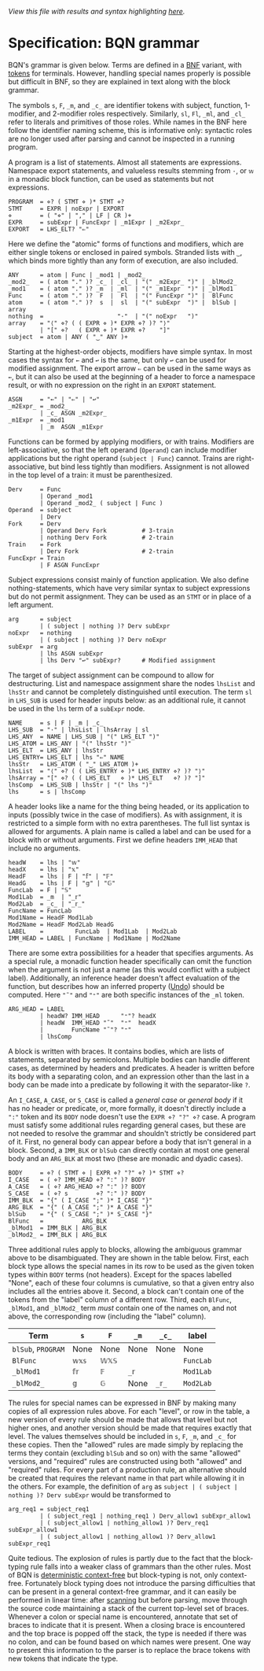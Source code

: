 *View this file with results and syntax highlighting [here](https://saltytine.github.io/BQN/spec/grammar.html).*

# Specification: BQN grammar

BQN's grammar is given below. Terms are defined in a [BNF](https://en.wikipedia.org/wiki/Backus%E2%80%93Naur_form) variant, with [tokens](token.md) for terminals. However, handling special names properly is possible but difficult in BNF, so they are explained in text along with the block grammar.

The symbols `s`, `F`, `_m`, and `_c_` are identifier tokens with subject, function, 1-modifier, and 2-modifier roles respectively. Similarly, `sl`, `Fl`, `_ml`, and `_cl_` refer to literals and primitives of those roles. While names in the BNF here follow the identifier naming scheme, this is informative only: syntactic roles are no longer used after parsing and cannot be inspected in a running program.

A program is a list of statements. Almost all statements are expressions. Namespace export statements, and valueless results stemming from `·`, or `𝕨` in a monadic block function, can be used as statements but not expressions.

    PROGRAM  = ⋄? ( STMT ⋄ )* STMT ⋄?
    STMT     = EXPR | noExpr | EXPORT
    ⋄        = ( "⋄" | "," | LF | CR )+
    EXPR     = subExpr | FuncExpr | _m1Expr | _m2Expr_
    EXPORT   = LHS_ELT? "⇐"

Here we define the "atomic" forms of functions and modifiers, which are either single tokens or enclosed in paired symbols. Stranded lists with `‿`, which binds more tightly than any form of execution, are also included.

    ANY      = atom | Func | _mod1 | _mod2_
    _mod2_   = ( atom "." )? _c_ | _cl_ | "(" _m2Expr_ ")" | _blMod2_
    _mod1    = ( atom "." )? _m  | _ml  | "(" _m1Expr  ")" | _blMod1
    Func     = ( atom "." )?  F  |  Fl  | "(" FuncExpr ")" |  BlFunc
    atom     = ( atom "." )?  s  |  sl  | "(" subExpr  ")" |  blSub | array
    nothing  =                     "·"  | "(" noExpr   ")"
    array    = "⟨" ⋄? ( ( EXPR ⋄ )* EXPR ⋄? )? "⟩"
             | "[" ⋄?   ( EXPR ⋄ )* EXPR ⋄?    "]"
    subject  = atom | ANY ( "‿" ANY )+

Starting at the highest-order objects, modifiers have simple syntax. In most cases the syntax for `←` and `↩` is the same, but only `↩` can be used for modified assignment. The export arrow `⇐` can be used in the same ways as `←`, but it can also be used at the beginning of a header to force a namespace result, or with no expression on the right in an `EXPORT` statement.

    ASGN     = "←" | "⇐" | "↩"
    _m2Expr_ = _mod2_
             | _c_ ASGN _m2Expr_
    _m1Expr  = _mod1
             | _m  ASGN _m1Expr

Functions can be formed by applying modifiers, or with trains. Modifiers are left-associative, so that the left operand (`Operand`) can include modifier applications but the right operand (`subject | Func`) cannot. Trains are right-associative, but bind less tightly than modifiers. Assignment is not allowed in the top level of a train: it must be parenthesized.

    Derv     = Func
             | Operand _mod1
             | Operand _mod2_ ( subject | Func )
    Operand  = subject
             | Derv
    Fork     = Derv
             | Operand Derv Fork          # 3-train
             | nothing Derv Fork          # 2-train
    Train    = Fork
             | Derv Fork                  # 2-train
    FuncExpr = Train
             | F ASGN FuncExpr

Subject expressions consist mainly of function application. We also define nothing-statements, which have very similar syntax to subject expressions but do not permit assignment. They can be used as an `STMT` or in place of a left argument.

    arg      = subject
             | ( subject | nothing )? Derv subExpr
    noExpr   = nothing
             | ( subject | nothing )? Derv noExpr
    subExpr  = arg
             | lhs ASGN subExpr
             | lhs Derv "↩" subExpr?      # Modified assignment

The target of subject assignment can be compound to allow for destructuring. List and namespace assignment share the nodes `lhsList` and `lhsStr` and cannot be completely distinguished until execution. The term `sl` in `LHS_SUB` is used for header inputs below: as an additional rule, it cannot be used in the `lhs` term of a `subExpr` node.

    NAME     = s | F | _m | _c_
    LHS_SUB  = "·" | lhsList | lhsArray | sl
    LHS_ANY  = NAME | LHS_SUB | "(" LHS_ELT ")"
    LHS_ATOM = LHS_ANY | "(" lhsStr ")"
    LHS_ELT  = LHS_ANY | lhsStr
    LHS_ENTRY= LHS_ELT | lhs "⇐" NAME
    lhsStr   = LHS_ATOM ( "‿" LHS_ATOM )+
    lhsList  = "⟨" ⋄? ( ( LHS_ENTRY ⋄ )* LHS_ENTRY ⋄? )? "⟩"
    lhsArray = "[" ⋄? ( ( LHS_ELT   ⋄ )* LHS_ELT   ⋄? )? "]"
    lhsComp  = LHS_SUB | lhsStr | "(" lhs ")"
    lhs      = s | lhsComp

A header looks like a name for the thing being headed, or its application to inputs (possibly twice in the case of modifiers). As with assignment, it is restricted to a simple form with no extra parentheses. The full list syntax is allowed for arguments. A plain name is called a label and can be used for a block with or without arguments. First we define headers `IMM_HEAD` that include no arguments.

    headW    = lhs | "𝕨"
    headX    = lhs | "𝕩"
    HeadF    = lhs | F | "𝕗" | "𝔽"
    HeadG    = lhs | F | "𝕘" | "𝔾"
    FuncLab  = F | "𝕊"
    Mod1Lab  = _m  | "_𝕣"
    Mod2Lab  = _c_ | "_𝕣_"
    FuncName = FuncLab
    Mod1Name = HeadF Mod1Lab
    Mod2Name = HeadF Mod2Lab HeadG
    LABEL    =         FuncLab  | Mod1Lab  | Mod2Lab
    IMM_HEAD = LABEL | FuncName | Mod1Name | Mod2Name

There are some extra possibilities for a header that specifies arguments. As a special rule, a monadic function header specifically can omit the function when the argument is not just a name (as this would conflict with a subject label). Additionally, an inference header doesn't affect evaluation of the function, but describes how an inferred property ([Undo](inferred.md#undo)) should be computed. Here `"˜"` and `"⁼"` are both specific instances of the `_ml` token.

    ARG_HEAD = LABEL
             | headW? IMM_HEAD      "⁼"? headX
             | headW  IMM_HEAD "˜"  "⁼"  headX
             |        FuncName "˜"? "⁼"
             | lhsComp

A block is written with braces. It contains bodies, which are lists of statements, separated by semicolons. Multiple bodies can handle different cases, as determined by headers and predicates. A header is written before its body with a separating colon, and an expression other than the last in a body can be made into a predicate by following it with the separator-like `?`.

An `I_CASE`, `A_CASE`, or `S_CASE` is called a *general case* or *general body* if it has no header or predicate, or, more formally, it doesn't directly include a `":"` token and its `BODY` node doesn't use the `EXPR ⋄? "?" ⋄?` case. A program must satisfy some additional rules regarding general cases, but these are not needed to resolve the grammar and shouldn't strictly be considered part of it. First, no general body can appear before a body that isn't general in a block. Second, a `IMM_BLK` or `blSub` can directly contain at most one general body and an `ARG_BLK` at most two (these are monadic and dyadic cases).

    BODY     = ⋄? ( STMT ⋄ | EXPR ⋄? "?" ⋄? )* STMT ⋄?
    I_CASE   = ( ⋄? IMM_HEAD ⋄? ":" )? BODY
    A_CASE   = ( ⋄? ARG_HEAD ⋄? ":" )? BODY
    S_CASE   = ( ⋄? s        ⋄? ":" )? BODY
    IMM_BLK  = "{" ( I_CASE ";" )* I_CASE "}"
    ARG_BLK  = "{" ( A_CASE ";" )* A_CASE "}"
    blSub    = "{" ( S_CASE ";" )* S_CASE "}"
    BlFunc   =           ARG_BLK
    _blMod1  = IMM_BLK | ARG_BLK
    _blMod2_ = IMM_BLK | ARG_BLK

Three additional rules apply to blocks, allowing the ambiguous grammar above to be disambiguated. They are shown in the table below. First, each block type allows the special names in its row to be used as the given token types within `BODY` terms (not headers). Except for the spaces labelled "None", each of these four columns is cumulative, so that a given entry also includes all the entries above it. Second, a block can't contain one of the tokens from the "label" column of a different row. Third, each `BlFunc`, `_blMod1`, and `_blMod2_` term *must* contain one of the names on, and not above, the corresponding row (including the "label" column).

| Term               | `s`    | `F`    | `_m`    | `_c_`    | label
|--------------------|--------|--------|---------|----------|-------
| `blSub`, `PROGRAM` | None   | None   | None    | None     | None
| `BlFunc`           | `𝕨𝕩𝕤`  | `𝕎𝕏𝕊`  |         |          | `FuncLab`
| `_blMod1`          | `𝕗𝕣`   | `𝔽`    | `_𝕣`    |          | `Mod1Lab`
| `_blMod2_`         | `𝕘`    | `𝔾`    | None    | `_𝕣_`    | `Mod2Lab`

The rules for special names can be expressed in BNF by making many copies of all expression rules above. For each "level", or row in the table, a new version of every rule should be made that allows that level but not higher ones, and another version should be made that requires exactly that level. The values themselves should be included in `s`, `F`, `_m`, and `_c_` for these copies. Then the "allowed" rules are made simply by replacing the terms they contain (excluding `blSub` and so on) with the same "allowed" versions, and "required" rules are constructed using both "allowed" and "required" rules. For every part of a production rule, an alternative should be created that requires the relevant name in that part while allowing it in the others. For example, the definition of `arg` as `subject | ( subject | nothing )? Derv subExpr` would be transformed to

    arg_req1 = subject_req1
             | ( subject_req1 | nothing_req1 ) Derv_allow1 subExpr_allow1
             | ( subject_allow1 | nothing_allow1 )? Derv_req1 subExpr_allow1
             | ( subject_allow1 | nothing_allow1 )? Derv_allow1 subExpr_req1

Quite tedious. The explosion of rules is partly due to the fact that the block-typing rule falls into a weaker class of grammars than the other rules. Most of BQN is [deterministic context-free](https://en.wikipedia.org/wiki/Deterministic_context-free_grammar) but block-typing is not, only context-free. Fortunately block typing does not introduce the parsing difficulties that can be present in a general context-free grammar, and it can easily be performed in linear time: after [scanning](token.md) but before parsing, move through the source code maintaining a stack of the current top-level set of braces. Whenever a colon or special name is encountered, annotate that set of braces to indicate that it is present. When a closing brace is encountered and the top brace is popped off the stack, the type is needed if there was no colon, and can be found based on which names were present. One way to present this information to the parser is to replace the brace tokens with new tokens that indicate the type.
